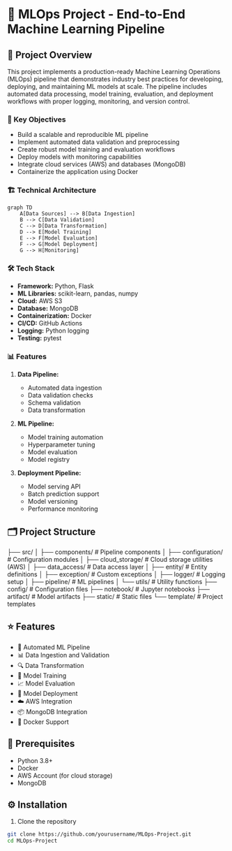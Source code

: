 # 🚀 MLOps Project - End-to-End Machine Learning Pipeline

## 📑 Project Overview
This project implements a production-ready Machine Learning Operations (MLOps) pipeline that demonstrates industry best practices for developing, deploying, and maintaining ML models at scale. The pipeline includes automated data processing, model training, evaluation, and deployment workflows with proper logging, monitoring, and version control.

### 🎯 Key Objectives
- Build a scalable and reproducible ML pipeline
- Implement automated data validation and preprocessing
- Create robust model training and evaluation workflows
- Deploy models with monitoring capabilities
- Integrate cloud services (AWS) and databases (MongoDB)
- Containerize the application using Docker

### 🏗️ Technical Architecture
```mermaid
graph TD
    A[Data Sources] --> B[Data Ingestion]
    B --> C[Data Validation]
    C --> D[Data Transformation]
    D --> E[Model Training]
    E --> F[Model Evaluation]
    F --> G[Model Deployment]
    G --> H[Monitoring]
```

### 🛠️ Tech Stack
- **Framework:** Python, Flask
- **ML Libraries:** scikit-learn, pandas, numpy
- **Cloud:** AWS S3
- **Database:** MongoDB
- **Containerization:** Docker
- **CI/CD:** GitHub Actions
- **Logging:** Python logging
- **Testing:** pytest

### 📊 Features
1. **Data Pipeline:**
   - Automated data ingestion
   - Data validation checks
   - Schema validation
   - Data transformation

2. **ML Pipeline:**
   - Model training automation
   - Hyperparameter tuning
   - Model evaluation
   - Model registry

3. **Deployment Pipeline:**
   - Model serving API
   - Batch prediction support
   - Model versioning
   - Performance monitoring

## 🗂️ Project Structure
├── src/ │ ├── components/ # Pipeline components │ ├── configuration/ # Configuration modules │ ├── cloud_storage/ # Cloud storage utilities (AWS) │ ├── data_access/ # Data access layer │ ├── entity/ # Entity definitions │ ├── exception/ # Custom exceptions │ ├── logger/ # Logging setup │ ├── pipeline/ # ML pipelines │ └── utils/ # Utility functions ├── config/ # Configuration files ├── notebook/ # Jupyter notebooks ├── artifact/ # Model artifacts ├── static/ # Static files └── template/ # Project templates


## ⭐ Features
- 🔄 Automated ML Pipeline
- 📊 Data Ingestion and Validation
- 🔍 Data Transformation
- 🤖 Model Training
- 📈 Model Evaluation
- 🚀 Model Deployment
- ☁️ AWS Integration
- 📦 MongoDB Integration
- 🐳 Docker Support

## 🔧 Prerequisites
- Python 3.8+
- Docker
- AWS Account (for cloud storage)
- MongoDB

## ⚙️ Installation
1. Clone the repository
```bash
git clone https://github.com/yourusername/MLOps-Project.git
cd MLOps-Project
